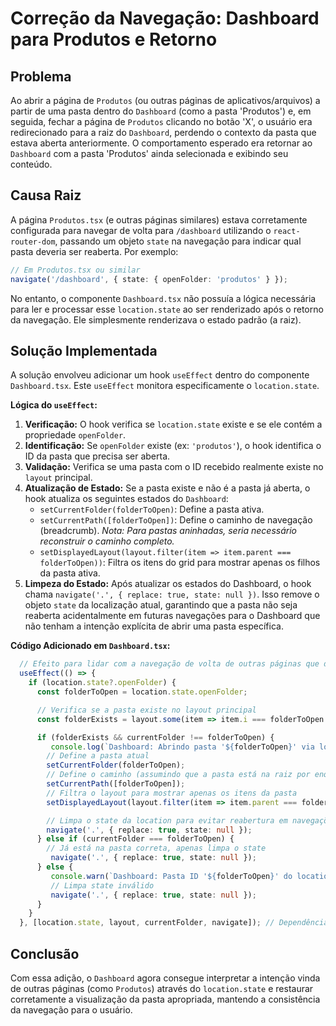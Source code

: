 # Correção da Navegação: Dashboard para Produtos e Retorno

## Problema

Ao abrir a página de `Produtos` (ou outras páginas de aplicativos/arquivos) a partir de uma pasta dentro do `Dashboard` (como a pasta 'Produtos') e, em seguida, fechar a página de `Produtos` clicando no botão 'X', o usuário era redirecionado para a raiz do `Dashboard`, perdendo o contexto da pasta que estava aberta anteriormente. O comportamento esperado era retornar ao `Dashboard` com a pasta 'Produtos' ainda selecionada e exibindo seu conteúdo.

## Causa Raiz

A página `Produtos.tsx` (e outras páginas similares) estava corretamente configurada para navegar de volta para `/dashboard` utilizando o `react-router-dom`, passando um objeto `state` na navegação para indicar qual pasta deveria ser reaberta. Por exemplo:

```typescript
// Em Produtos.tsx ou similar
navigate('/dashboard', { state: { openFolder: 'produtos' } });
```

No entanto, o componente `Dashboard.tsx` não possuía a lógica necessária para ler e processar esse `location.state` ao ser renderizado após o retorno da navegação. Ele simplesmente renderizava o estado padrão (a raiz).

## Solução Implementada

A solução envolveu adicionar um hook `useEffect` dentro do componente `Dashboard.tsx`. Este `useEffect` monitora especificamente o `location.state`.

**Lógica do `useEffect`:**

1.  **Verificação:** O hook verifica se `location.state` existe e se ele contém a propriedade `openFolder`.
2.  **Identificação:** Se `openFolder` existe (ex: `'produtos'`), o hook identifica o ID da pasta que precisa ser aberta.
3.  **Validação:** Verifica se uma pasta com o ID recebido realmente existe no `layout` principal.
4.  **Atualização de Estado:** Se a pasta existe e não é a pasta já aberta, o hook atualiza os seguintes estados do `Dashboard`:
    *   `setCurrentFolder(folderToOpen)`: Define a pasta ativa.
    *   `setCurrentPath([folderToOpen])`: Define o caminho de navegação (breadcrumb). *Nota: Para pastas aninhadas, seria necessário reconstruir o caminho completo.*
    *   `setDisplayedLayout(layout.filter(item => item.parent === folderToOpen))`: Filtra os itens do grid para mostrar apenas os filhos da pasta ativa.
5.  **Limpeza do Estado:** Após atualizar os estados do Dashboard, o hook chama `navigate('.', { replace: true, state: null })`. Isso remove o objeto `state` da localização atual, garantindo que a pasta não seja reaberta acidentalmente em futuras navegações para o Dashboard que não tenham a intenção explícita de abrir uma pasta específica.

**Código Adicionado em `Dashboard.tsx`:**

```typescript
  // Efeito para lidar com a navegação de volta de outras páginas que definem 'openFolder'
  useEffect(() => {
    if (location.state?.openFolder) {
      const folderToOpen = location.state.openFolder;

      // Verifica se a pasta existe no layout principal
      const folderExists = layout.some(item => item.i === folderToOpen && item.type === 'folder');

      if (folderExists && currentFolder !== folderToOpen) {
         console.log(`Dashboard: Abrindo pasta '${folderToOpen}' via location.state.`);
        // Define a pasta atual
        setCurrentFolder(folderToOpen);
        // Define o caminho (assumindo que a pasta está na raiz por enquanto)
        setCurrentPath([folderToOpen]);
        // Filtra o layout para mostrar apenas os itens da pasta
        setDisplayedLayout(layout.filter(item => item.parent === folderToOpen));

        // Limpa o state da location para evitar reabertura em navegações futuras
        navigate('.', { replace: true, state: null });
      } else if (currentFolder === folderToOpen) {
        // Já está na pasta correta, apenas limpa o state
         navigate('.', { replace: true, state: null });
      } else {
         console.warn(`Dashboard: Pasta ID '${folderToOpen}' do location.state não encontrada ou inválida.`);
         // Limpa state inválido
         navigate('.', { replace: true, state: null });
      }
    }
  }, [location.state, layout, currentFolder, navigate]); // Dependências importantes
```

## Conclusão

Com essa adição, o `Dashboard` agora consegue interpretar a intenção vinda de outras páginas (como `Produtos`) através do `location.state` e restaurar corretamente a visualização da pasta apropriada, mantendo a consistência da navegação para o usuário.
